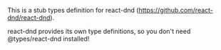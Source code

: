 This is a stub types definition for react-dnd (https://github.com/react-dnd/react-dnd).

react-dnd provides its own type definitions, so you don't need @types/react-dnd installed!